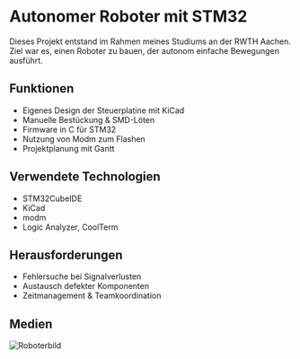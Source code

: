 # Autonomer Roboter mit STM32
Dieses Projekt entstand im Rahmen meines Studiums an der RWTH Aachen. Ziel war es, einen Roboter zu bauen, der autonom einfache Bewegungen ausführt.

## Funktionen
- Eigenes Design der Steuerplatine mit KiCad
- Manuelle Bestückung & SMD-Löten
- Firmware in C für STM32
- Nutzung von Modm zum Flashen
- Projektplanung mit Gantt

## Verwendete Technologien
- STM32CubeIDE
- KiCad
- modm
- Logic Analyzer, CoolTerm

## Herausforderungen
- Fehlersuche bei Signalverlusten
- Austausch defekter Komponenten
- Zeitmanagement & Teamkoordination

## Medien
![Roboterbild](media/robot.jpg)